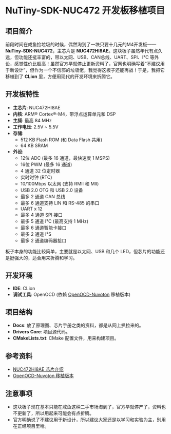 # NuTiny-SDK-NUC472 开发板移植项目

## 项目简介

前段时间在咸鱼捡垃圾的时候，偶然淘到了一块只要十几元的M4开发板——**NuTiny-SDK-NUC472**，主芯片是 **NUC472HI8AE**。这块板子虽然年代有点久远，但功能还挺丰富的，带以太网、USB、CAN总线、UART、SPI、I²C 等外设，感觉性价比超高！虽然官方早就停止更新资料了，官网也明确写着“不建议用于新设计”，但作为一个不信邪的垃圾佬，我觉得这板子还能再战！于是，我把它移植到了 **CLion** 里，方便用现代的开发环境来折腾它。

## 开发板特性

- **主芯片**: NUC472HI8AE
- **内核**: ARM® Cortex®-M4，带浮点运算单元和 DSP
- **主频**: 最高 84 MHz
- **工作电压**: 2.5V ~ 5.5V
- **存储**:
  - 512 KB Flash ROM (和 Data Flash 共用)
  - 64 KB SRAM
- **外设**:
  - 12位 ADC (最多 16 通道，最快速度 1 MSPS)
  - 16位 PWM (最多 16 通道)
  - 4 通道 32 位定时器
  - 实时时钟 (RTC)
  - 10/100Mbps 以太网 (支持 RMII 和 MII)
  - USB 2.0 OTG 和 USB 2.0 设备
  - 最多 2 通道 CAN 总线
  - 最多 6 通道支持 LIN 和 RS-485 的串口
  - UART x 12
  - 最多 4 通道 SPI 接口
  - 最多 5 通道 I²C (最高支持 1 MHz)
  - 最多 6 通道智能卡接口
  - 最多 2 通道 I²S
  - 最多 2 通道编码器接口

板子本身的功能比较简单，主要就是以太网、USB 和几个 LED，但芯片的功能还是挺强大的，适合用来折腾和学习。

## 开发环境

- **IDE**: CLion
- **调试工具**: OpenOCD (依赖 [OpenOCD-Nuvoton](https://github.com/OpenNuvoton/OpenOCD-Nuvoton) 移植版本)

## 项目结构

- **Docs**: 放了原理图、芯片手册之类的资料，都是从网上扒拉来的。
- **Drivers** **Core**: 项目源代码。
- **CMakeLists.txt**: CMake 配置文件，用来构建项目。

## 参考资料

- [NUC472HI8AE 芯片介绍](https://www.nuvoton.com/products/microcontrollers/arm-cortex-m4-mcus/nuc400-series/nuc472hi8ae/)
- [OpenOCD-Nuvoton 移植版本](https://github.com/OpenNuvoton/OpenOCD-Nuvoton)

## 注意事项

- 这块板子现在基本只能在咸鱼这种二手市场淘到了，官方早就停产了，资料也不更新了，所以用起来可能会有点折腾。
- 官方明确说了不建议用于新设计，所以建议大家还是以学习和实验为主，别用在正经项目里哈。
